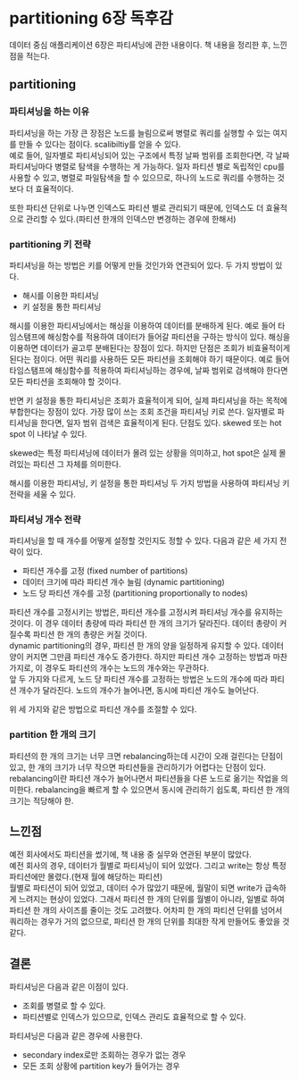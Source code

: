 # partitioning 6장 독후감
데이터 중심 애플리케이션 6장은 파티셔닝에 관한 내용이다.
책 내용을 정리한 후, 느낀 점을 적는다.

## partitioning
###  파티셔닝을 하는 이유
파티셔닝을 하는 가장 큰 장점은 노드를 늘림으로써 병렬로 쿼리를 실행할 수 있는 여지를 만들 수 있다는 점이다. 
scalibiltiy를 얻을 수 있다.  
예로 들어, 일자별로 파티셔닝되어 있는 구조에서 특정 날짜 범위를 조회한다면, 각 날짜 파티셔닝마다 병렬로 탐색을 수행하는 게 가능하다.
일자 파티션 별로 독립적인 cpu를 사용할 수 있고, 병렬로 파일탐색을 할 수 있으므로, 하나의 노드로 쿼리를 수행하는 것보다 더 효율적이다.

또한 파티션 단위로 나누면 인덱스도 파티션 별로 관리되기 때문에, 인덱스도 더 효율적으로 관리할 수 있다.(파티션 한개의 인덱스만 변경하는 경우에 한해서)

###  partitioning 키 전략
파티셔닝을 하는 방법은 키를 어떻게 만들 것인가와 연관되어 있다. 두 가지 방법이 있다.
- 해시를 이용한 파티셔닝
- 키 설정을 통한 파티셔닝    
  
해시를 이용한 파티셔닝에서는 해싱을 이용하여 데이터를 분배하게 된다.
예로 들어 타임스탬프에 해싱함수를 적용하여 데이터가 들어갈 파티션을 구하는 방식이 있다.
해싱을 이용하면 데이터가 골고루 분배된다는 장점이 있다. 하지만 단점은 조회가 비효율적이게 된다는 점이다.
어떤 쿼리를 사용하든 모든 파티션을 조회해야 하기 때문이다.
예로 들어 타임스탬프에 해싱함수를 적용하여 파티셔닝하는 경우에, 날짜 범위로 검색해야 한다면 모든 파티션을 조회해야 할 것이다.
  
반면 키 설정을 통한 파티셔닝은 조회가 효율적이게 되어, 실제 파티셔닝을 하는 목적에 부합한다는 장점이 있다.
가장 많이 쓰는 조회 조건을 파티셔닝 키로 쓴다. 일자별로 파티셔닝을 한다면, 일자 범위 검색은 효율적이게 된다.
단점도 있다. skewed 또는 hot spot 이 나타날 수 있다.

skewed는 특정 파티셔닝에 데이터가 몰려 있는 상황을 의미하고, hot spot은 실제 몰려있는 파티션 그 자체를 의미한다.
  
해시를 이용한 파티셔닝, 키 설정을 통한 파티셔닝 두 가지 방법을 사용하여 파티셔닝 키 전략을 세울 수 있다.


### 파티셔닝 개수 전략
파티셔닝을 할 때 개수를 어떻게 설정할 것인지도 정할 수 있다. 다음과 같은 세 가지 전략이 있다.
- 파티션 개수를 고정 (fixed number of partitions)
- 데이터 크기에 따라 파티션 개수 늘림 (dynamic partitioning)
- 노드 당 파티션 개수를 고정 (partitioning proportionally to nodes)  
  
파티션 개수를 고정시키는 방법은, 파티션 개수를 고정시켜 파티셔닝 개수를 유지하는 것이다. 
이 경우 데이터 총량에 따라 파티션 한 개의 크기가 달라진다. 데이터 총량이 커질수록 파티션 한 개의 총량은 커질 것이다.  
dynamic partitioning의 경우, 파티션 한 개의 양을 일정하게 유지할 수 있다.
데이터 양이 커지면 그만큼 파티션 개수도 증가한다. 하지만 파티션 개수 고정하는 방법과 마찬가지로, 이 경우도 파티션의 개수는 노드의 개수와는 무관하다.  
앞 두 가지와 다르게, 노드 당 파티션 개수를 고정하는 방법은 노드의 개수에 따라 파티션 개수가 달라진다.
노드의 개수가 늘어나면, 동시에 파티션 개수도 늘어난다.

위 세 가지와 같은 방법으로 파티션 개수를 조절할 수 있다.

### partition 한 개의 크기
파티션의 한 개의 크기는 너무 크면 rebalancing하는데 시간이 오래 걸린다는 단점이 있고,
한 개의 크기가 너무 작으면 파티션들을 관리하기가 어렵다는 단점이 있다.
rebalancing이란 파티션 개수가 늘어나면서 파티션들을 다른 노드로 옮기는 작업을 의미한다.
rebalancing을 빠르게 할 수 있으면서 동시에 관리하기 쉽도록, 파티션 한 개의 크기는 적당해야 한. 

## 느낀점
예전 회사에서도 파티션을 썼기에, 책 내용 중 실무와 연관된 부분이 많았다.  
예전 회사의 경우, 데이터가 월별로 파티셔닝이 되어 있었다. 그리고 write는 항상 특정 파티션에만 몰렸다.(현재 월에 해당하는 파티션)  
월별로 파티션이 되어 있었고, 데이터 수가 많았기 때문에, 월말이 되면 write가 급속하게 느려지는 현상이 있었다. 그래서 파티션 한 개의 단위를 월별이 아니라, 일별로 하여 파티션 한 개의 사이즈를 줄이는 것도 고려했다.
어차피 한 개의 파티션 단위를 넘어서 쿼리하는 경우가 거의 없으므로, 파티션 한 개의 단위를 최대한 작게 만들어도 좋았을 것 같다.

## 결론
파티셔닝은 다음과 같은 이점이 있다.
- 조회를 병렬로 할 수 있다.
- 파티션별로 인덱스가 있으므로, 인덱스 관리도 효율적으로 할 수 있다.

파티셔닝은 다음과 같은 경우에 사용한다.
- secondary index로만 조회하는 경우가 없는 경우
- 모든 조회 상황에 partition key가 들어가는 경우
